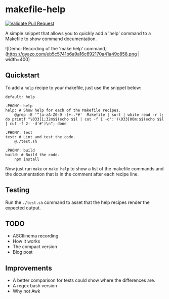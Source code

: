 # makefile-help

[![Validate Pull Request](https://github.com/dwmkerr/makefile-help/actions/workflows/pull-request.yaml/badge.svg)](https://github.com/dwmkerr/makefile-help/actions/workflows/pull-request.yaml)

A simple snippet that allows you to quickly add a 'help' command to a Makefile to show command documentation.

![Demo: Recording of the 'make help' command](https://gyazo.com/eb5c5741b6a9a16c692170a41a49c858.png | width=400)

## Quickstart

To add a `help` recipe to your makefile, just use the snippet below:

```make
default: help

.PHONY: help
help: # Show help for each of the Makefile recipes.
	@grep -E '^[a-zA-Z0-9 -]+:.*#'  Makefile | sort | while read -r l; do printf "\033[1;32m$$(echo $$l | cut -f 1 -d':')\033[00m:$$(echo $$l | cut -f 2- -d'#')\n"; done

.PHONY: test
test: # Lint and test the code.
	@./test.sh

.PHONY: build
build: # Build the code.
	npm install
```

Now just run `make` or `make help` to show a list of the makefile commands and the documentation that is in the comment after each recipe line.

## Testing

Run the `./test.sh` command to asset that the help recipes render the expected output.

## TODO

- ASCIIinema recording
- How it works
- The compact version
- Blog post

## Improvements

- A better comparison for tests could show where the differences are.
- A regex bash version
- Why not Awk
